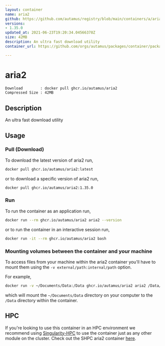 ```yaml
---
layout: container
name: aria2
github: https://github.com/autamus/registry/blob/main/containers/a/aria2/spack.yaml
versions:
- 1.35.0
updated_at: 2021-06-23T19:20:34.04566378Z
size: 42MB
description: An ultra fast download utility
container_url: https://github.com/orgs/autamus/packages/container/package/aria2

---
```

# aria2
```bash 
Download        : docker pull ghcr.io/autamus/aria2
Compressed Size : 42MB
```

## Description
An ultra fast download utility

## Usage
### Pull (Download)
To download the latest version of aria2 run,

```bash
docker pull ghcr.io/autamus/aria2:latest
```

or to download a specific version of aria2 run,

```bash
docker pull ghcr.io/autamus/aria2:1.35.0
```
### Run
To run the container as an application run,
```bash
docker run --rm ghcr.io/autamus/aria2 aria2 --version
```

or to run the container in an interactive session run,
```bash
docker run -it --rm ghcr.io/autamus/aria2 bash
```

### Mounting volumes between the container and your machine
To access files from your machine within the aria2 container you'll have to mount them using the `-v external/path:internal/path` option.

For example,
```bash
docker run -v ~/Documents/Data:/Data ghcr.io/autamus/aria2 aria2 /Data/myData.csv
```
which will mount the `~/Documents/Data` directory on your computer to the `/Data` directory within the container.

## HPC
If you're looking to use this container in an HPC environment we recommend using [Singularity-HPC](https://singularity-hpc.readthedocs.io) to use the container just as any other module on the cluster. Check out the SHPC aria2 container [here](https://singularityhub.github.io/singularity-hpc/r/ghcr.io-autamus-aria2/).